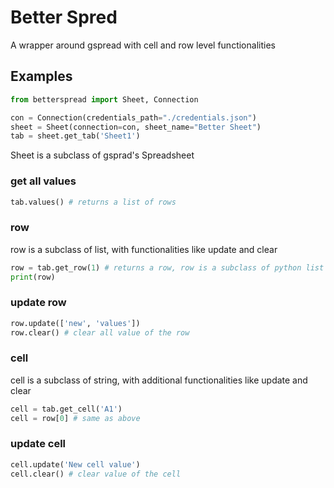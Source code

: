 # Better Spred
A wrapper around gspread with cell and row level functionalities

## Examples
```python
from betterspread import Sheet, Connection

con = Connection(credentials_path="./credentials.json")
sheet = Sheet(connection=con, sheet_name="Better Sheet")
tab = sheet.get_tab('Sheet1')
```
Sheet is a subclass of gsprad's Spreadsheet

### get all values
```python
tab.values() # returns a list of rows
```

### row
row is a subclass of list, with functionalities like update and clear
```python
row = tab.get_row(1) # returns a row, row is a subclass of python list
print(row)
```

### update row
```python
row.update(['new', 'values'])
row.clear() # clear all value of the row
```
### cell
cell is a subclass of string, with additional functionalities like update and clear
```python
cell = tab.get_cell('A1')
cell = row[0] # same as above
```

### update cell
```python
cell.update('New cell value')
cell.clear() # clear value of the cell
```
